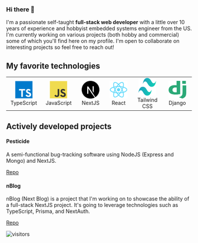 ### Hi there 👋
I'm a passionate self-taught __full-stack web developer__ with a little over 10 years of experience and hobbyist embedded systems engineer from the US. I'm currently working on various projects (both hobby and commercial) some of which you'll find here on my profile. I'm open to collaborate on interesting projects so feel free to reach out!

## My favorite technologies

<table>
  <tr>
    <td align="center" width="100">
      <a href="https://www.typescriptlang.org/">
        <img src="./img/ts.svg" width="48" height="48" alt="TypeScript" />
      </a>
      <br />TypeScript
    </td>
    <td align="center" width="100">
      <a href="">
        <img src="./img/js.svg" width="48" height="48" alt="JavaScript" />
      </a>
      <br />JavaScript
    </td>
    <td align="center" width="100">
      <a href="https://nextjs.org/">
        <img src="./img/next-js.svg" width="48" height="48" alt="NextJS" />
      </a>
      <br />NextJS
    </td>
    <td align="center" width="100">
      <a href="https://reactjs.org/">
        <img src="./img/react.svg" width="48" height="48" alt="React" />
      </a>
      <br />React
    </td>
    <td align="center" width="100">
      <a href="https://tailwindcss.com/">
        <img src="./img/tailwindcss.svg" width="48" height="48" alt="TailwindCSS" />
      </a>
      <br />Tailwind CSS
    </td>
    <td align="center" width="100">
      <a href="https://www.djangoproject.com/">
        <img src="./img/django.svg" width="48" height="48" alt="Django" />
      </a>
      <br />Django
    </td>
  </tr>
</table>

## Actively developed projects

#### Pesticide

A semi-functional bug-tracking software using NodeJS (Express and Mongo) and NextJS.

[Repo](https://github.com/AverageDemo/Pesticide)

#### nBlog

nBlog (Next Blog) is a project that I'm working on to showcase the ability of a full-stack NextJS project. It's going to leverage technologies such as TypeScript, Prisma, and NextAuth.

[Repo](https://github.com/AverageDemo/nBlog)




![visitors](https://visitor-badge.glitch.me/badge?page_id=averagedemo.visitor-badge)
